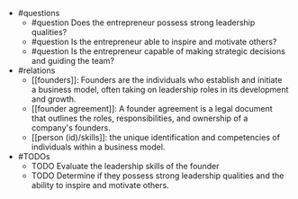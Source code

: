- #questions
	- #question Does the entrepreneur possess strong leadership qualities?
	- #question Is the entrepreneur able to inspire and motivate others?
	- #question Is the entrepreneur capable of making strategic decisions and guiding the team?
- #relations
	- [[founders]]: Founders are the individuals who establish and initiate a business model, often taking on leadership roles in its development and growth.
	- [[founder agreement]]: A founder agreement is a legal document that outlines the roles, responsibilities, and ownership of a company's founders.
	- [[person (id)/skills]]: the unique identification and competencies of individuals within a business model.
- #TODOs
	- TODO Evaluate the leadership skills of the founder
	- TODO  Determine if they possess strong leadership qualities and the ability to inspire and motivate others.